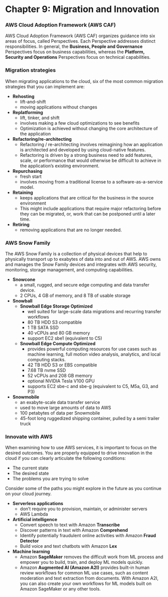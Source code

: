 # Chapter 9: Migration and Innovation

### AWS Cloud Adoption Framework (AWS CAF)
AWS Cloud Adoption Framework (AWS CAF) organizes guidance into six areas of focus, called Perspectives. Each Perspective addresses distinct responsibilities. In general, the **Business, People and Governance** Perspectives focus on business capabilities, whereas the **Platform, Security and Operations** Perspectives focus on technical capabilities.


### Migration strategies
When migrating applications to the cloud, six of the most common migration strategies that you can implement are:
  - **Rehosting**
    - lift-and-shift
    - moving applications without changes 
  - **Replatforming**
    - lift, tinker, and shift
    - involves making a few cloud optimizations to see benefits
    - Optimization is achieved without changing the core architecture of the application
  - **Refactoring/re-architecting**
    - Refactoring / re-architecting involves reimagining how an application is architected and developed by using cloud-native features.
    - Refactoring is driven by a strong business need to add features, scale, or performance that would otherwise be difficult to achieve in the application’s existing environment.
  - **Repurchasing**
    - fresh start
    - involves moving from a traditional license to a software-as-a-service model.  
  - **Retaining**
    - keeps applications that are critical for the business in the source environment 
    - This might include applications that require major refactoring before they can be migrated, or, work that can be postponed until a later time.
  - **Retiring**
    - removing applications that are no longer needed.


### AWS Snow Family
The AWS Snow Family is a collection of physical devices that help to physically transport up to exabytes of data into and out of AWS. AWS owns and manages the Snow Family devices and integrates with AWS security, monitoring, storage management, and computing capabilities.  
  - **Snowcone**
    - a small, rugged, and secure edge computing and data transfer device. 
    - 2 CPUs, 4 GB of memory, and 8 TB of usable storage
  - **Snowball**
    - **Snowball Edge Storage Optimized**
      - well suited for large-scale data migrations and recurring transfer workflows
      - 80 TB HDD S3 compatible
      - 1 TB SATA SSD
      - 40 vCPUs and 80 GB memory
      - support EC2 sbe1 (equivalent to C5)
    - **Snowball Edge Compute Optimized**
      - provides powerful computing resources for use cases such as machine learning, full motion video analysis, analytics, and local computing stacks. 
      - 42 TB HDD S3 or EBS compatible
      - 7.68 TB nvme SSD
      - 52 vCPUs and 208 GB memory
      - optional NVIDIA Tesla V100 GPU
      - supports EC2 sbe-c and sbe-g (equivalent to C5, M5a, G3, and P3)
  - **Snowmobile**
    - an exabyte-scale data transfer service
    - used to move large amounts of data to AWS
    - 100 petabytes of data per Snowmobile
    - 45-foot long ruggedized shipping container, pulled by a semi trailer truck

### Innovate with AWS
When examining how to use AWS services, it is important to focus on the desired outcomes. You are properly equipped to drive innovation in the cloud if you can clearly articulate the following conditions: 
  - The current state
  - The desired state
  - The problems you are trying to solve

Consider some of the paths you might explore in the future as you continue on your cloud journey. 
  - **Serverless applications**
    - don’t require you to provision, maintain, or administer servers
    - AWS Lambda
  - **Artificial intelligence**
    - Convert speech to text with Amazon **Transcribe**
    - Discover patterns in text with Amazon **Comprehend**
    - Identify potentially fraudulent online activities with Amazon **Fraud Detector**
    - Build voice and text chatbots with Amazon **Lex**
  - **Machine learning**
    - Amazon **SageMaker** removes the difficult work from ML process and empower you to build, train, and deploy ML models quickly.
    - Amazon **Augmented AI (Amazon A2I)** provides built-in human review workflows for common ML use cases, such as content moderation and text extraction from documents. With Amazon A2I, you can also create your own workflows for ML models built on Amazon SageMaker or any other tools.
